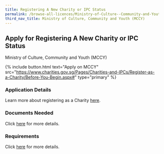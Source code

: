 ```yaml
---
title: Registering A New Charity or IPC Status
permalink: /browse-all-licences/Ministry-of-Culture--Community-and-Youth-(MCCY)/Registering-A-New-Charity-or-IPC-Status
third_nav_title: Ministry of Culture, Community and Youth (MCCY)
---
```


## Apply for Registering A New Charity or IPC Status

Ministry of Culture, Community and Youth (MCCY)

{% include button.html text="Apply on MCCY" src="https://www.charities.gov.sg/Pages/Charities-and-IPCs/Register-as-a-Charity/Before-You-Begin.aspx#" type="primary" %}

### Application Details

<p>Learn more about registering as a Charity <a href="https://www.charities.gov.sg/Pages/Charities-and-IPCs/Register-as-a-Charity/Before-You-Begin.aspx#" target="_blank" rel="noopener">here</a>.</p>

### Documents Needed

<p>Click <a href="https://www.charities.gov.sg/Pages/Charities-and-IPCs/Register-as-a-Charity/Criteria-for-Registration-as-Charity.aspx#" target="_blank" rel="noopener">here</a> for more details.</p>

### Requirements

<p>Click <a href="https://www.charities.gov.sg/Pages/Charities-and-IPCs/Register-as-a-Charity/Criteria-for-Registration-as-Charity.aspx#" target="_blank" rel="noopener">here</a> for more details.</p>

